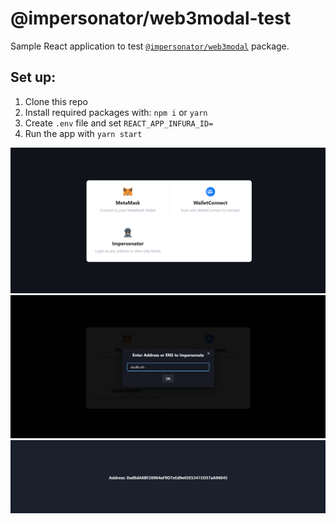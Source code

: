 # @impersonator/web3modal-test

Sample React application to test <a href="https://www.npmjs.com/package/@impersonator/web3modal" target="_blank">`@impersonator/web3modal`</a> package.

## Set up:

1. Clone this repo
2. Install required packages with: `npm i` or `yarn`
3. Create `.env` file and set `REACT_APP_INFURA_ID=`
4. Run the app with `yarn start`

<img src=".github/ss1.png">
<img src=".github/ss2.png">
<img src=".github/ss3.png">
